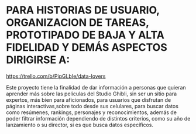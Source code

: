 # PARA HISTORIAS DE USUARIO, ORGANIZACION DE TAREAS, PROTOTIPADO DE BAJA Y ALTA FIDELIDAD Y DEMÁS ASPECTOS DIRIGIRSE A:

https://trello.com/b/PipGLbIe/data-lovers


Este proyecto tiene la finalidad de dar información a personas que quieran aprender más sobre las películas del Studio Ghibli, sin ser un sitio para expertos, más bien para aficionados, para usuarios que disfrutan de páginas interactivas,sobre todo desde sus celulares, para buscar datos como resúmenes, rankings, personajes y reconocimientos, además de poder filtrar información dependiendo de distintos criterios, como su año de lanzamiento o su director, si es que busca datos específicos.

